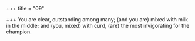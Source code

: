 +++
title = "09"

+++
You are clear, outstanding among many; (and you are) mixed with milk  in the middle;
and (you, mixed) with curd, (are) the most invigorating for the champion.